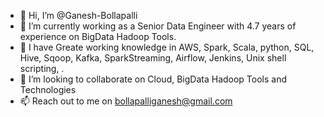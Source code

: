- 👋 Hi, I’m @Ganesh-Bollapalli
- 👀 I’m currently working as a Senior Data Engineer with 4.7 years of experience on BigData Hadoop Tools.
- 🌱 I have Greate working knowledge in AWS, Spark, Scala, python, SQL, Hive, Sqoop, Kafka, SparkStreaming, Airflow, Jenkins, Unix shell scripting, .
- 💞️ I’m looking to collaborate on Cloud, BigData Hadoop Tools and Technologies
- 📫 Reach out to me on bollapalliganesh@gmail.com

<!---
Ganesh-Bollapalli/Ganesh-Bollapalli is a ✨ special ✨ repository because its `README.md` (this file) appears on your GitHub profile.
You can click the Preview link to take a look at your changes.
--->

